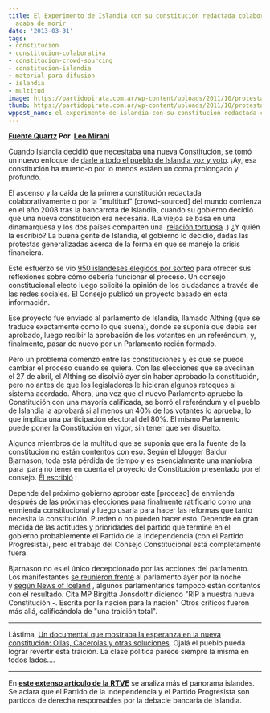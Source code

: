 ```yaml
---
title: El Experimento de Islandia con su constitución redactada colaborativamente
  acaba de morir
date: '2013-03-31'
tags:
- constitucion
- constitucion-colaborativa
- constitucion-crowd-sourcing
- constitucion-islandia
- material-para-difusion
- islandia
- multitud
image: https://partidopirata.com.ar/wp-content/uploads/2011/10/protesta-islandia.jpg
thumb: https://partidopirata.com.ar/wp-content/uploads/2011/10/protesta-islandia-150x150.jpg
wppost_name: el-experimento-de-islandia-con-su-constitucion-redactada-colaborativamente-acaba-de-morir
---
```


<strong><a href="http://qz.com/68910/icelands-experiment-with-crowd-sourcing-its-constitution-just-died/" target="_blank">Fuente Quartz</a> Por  <a title="Archive for Leo Mirani" href="http://qz.com/author/lmiraniqz" rel="author">Leo Mirani</a></strong>

Cuando Islandia decidió que necesitaba una nueva Constitución, se tomó un nuevo enfoque de <a href="http://rendezvous.blogs.nytimes.com/2012/10/24/crowdsourcing-icelands-constitution/">darle a todo el pueblo de Islandia voz y voto</a>. ¡Ay, esa constitución ha muerto-o por lo menos estáen un coma prolongado y profundo.

El ascenso y la caída de la primera constitución redactada colaborativamente o por la "multitud" [crowd-sourced] del mundo comienza en el año 2008 tras la bancarrota de Islandia, cuando su gobierno decidió que una nueva constitución era necesaria. (La viejoa se basa en una dinamarquesa y los dos países comparten una  <a href="http://cphpost.dk/culture/through-looking-glass/forget-crisis-iceland-survived-500-years-danish-rule">relación tortuosa</a> .) ¿Y quién la escribió? La buena gente de Islandia, el gobierno lo decidió, dadas las protestas generalizadas acerca de la forma en que se manejó la crisis financiera.

Este esfuerzo se vio <a href="http://participedia.net/en/cases/icelandic-national-forum-2010--">950 islandeses elegidos por sorteo</a> para ofrecer sus reflexiones sobre cómo debería funcionar el proceso. Un consejo constitucional electo luego solicitó la opinión de los ciudadanos a través de las redes sociales. El Consejo publicó un proyecto basado en esta información.

Ese proyecto fue enviado al parlamento de Islandia, llamado Althing (que se traduce exactamente como lo que suena), donde se suponía que debía ser aprobado, luego recibir la aprobación de los votantes en un referéndum, y, finalmente, pasar de nuevo por un Parlamento recién formado.

Pero un problema comenzó entre las constituciones y es que se puede cambiar el proceso cuando se quiera. Con las elecciones que se avecinan el 27 de abril, el Althing se disolvió ayer sin haber aprobado la constitución, pero no antes de que los legisladores le hicieran algunos retoques al sistema acordado. Ahora, una vez que el nuevo Parlamento apruebe la Constitución con una mayoría calificada, se borró el referéndum y el pueblo de Islandia la aprobará si al menos un 40% de los votantes lo aprueba, lo que implica una participación electoral del 80%. El mismo Parlamento puede poner la Constitución en vigor, sin tener que ser disuelto.

Algunos miembros de la multitud que se suponía que era la fuente de la constitución no están contentos con eso. Según el blogger Baldur Bjarnason, toda esta pérdida de tiempo y es esencialmente una maniobra para  para no tener en cuenta el proyecto de Constitución presentado por el consejo. <a href="http://studiotendra.com/2013/03/29/icelands-crowd-sourced-constitution-is-dead/">Él escribió</a> :

Depende del próximo gobierno aprobar este [proceso] de enmienda después de las próximas elecciones para finalmente ratificarlo como una enmienda constitucional y luego usarla para hacer las reformas que tanto necesita la constitución. Pueden o no pueden hacer esto. Depende en gran medida de las actitudes y prioridades del partido que termine en el gobierno probablemente el Partido de la Independencia (con el Partido Progresista), pero el trabajo del Consejo Constitucional está completamente fuera.

Bjarnason no es el único decepcionado por las acciones del parlamento. Los manifestantes <a href="http://www.dv.is/frettir/2013/3/27/maettu-med-busaholdin/">se reunieron frente</a> al parlamento ayer por la noche y <a href="http://www.newsoficeland.com/home/politics/parliamentministries/item/959-rip-our-new-constitution-written-by-the-nation-for-the-nation">según News of Iceland</a> , algunos parlamentarios tampoco están contentos con el resultado. Cita MP Birgitta Jonsdottir diciendo "RIP a nuestra nueva Constitución -. Escrita por la nación para la nación" Otros críticos fueron más allá, calificándola de "una traición total".

<hr />

Lástima, <a href="https://partidopirata.com.ar/2012/12/19/ollas-cacerolas-y-otras-soluciones-islanndia-la-gente-haciendo-una-revolucion/">Un documental que mostraba la esperanza en la nueva constitución: Ollas, Cacerolas y otras soluciones</a>.
Ojalá el pueblo pueda lograr revertir esta traición.
La clase política parece siempre la misma en todos lados....

<hr />

En <strong><a href="http://www.rtve.es/noticias/20130325/futuro-constitucion-islandesa-ciudadana-cuerda-floja/623860" target="_blank">este extenso artículo de la RTVE</a></strong> se analiza más el panorama islandés.
Se aclara que el Partido de la Independencia y el Partido Progresista son partidos de derecha responsables por la debacle bancaria de Islandia.
